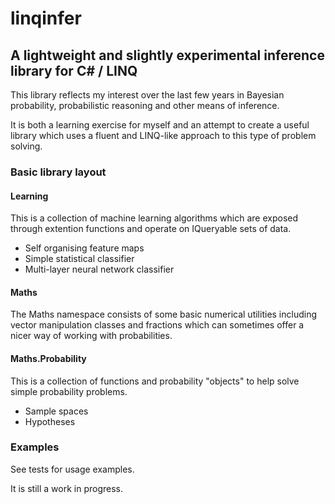 # linqinfer

## A lightweight and slightly experimental inference library for C# / LINQ

This library reflects my interest over the last few years in Bayesian probability, 
probabilistic reasoning and other means of inference.

It is both a learning exercise for myself and an attempt to create a useful
library which uses a fluent and LINQ-like approach to this type of problem solving.

### Basic library layout

#### Learning

This is a collection of machine learning algorithms which are exposed through extention functions and operate on IQueryable sets of data.

* Self organising feature maps
* Simple statistical classifier
* Multi-layer neural network classifier

#### Maths

The Maths namespace consists of some basic numerical utilities including vector manipulation classes and fractions which can sometimes offer a nicer way of working with probabilities.

#### Maths.Probability 

This is a collection of functions and probability "objects" to help solve simple probability problems.

* Sample spaces
* Hypotheses

### Examples

See tests for usage examples.

It is still a work in progress.

